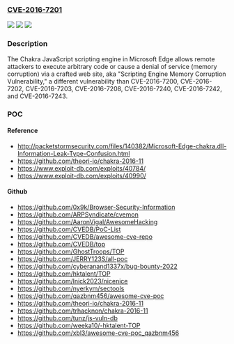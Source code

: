 ### [CVE-2016-7201](https://cve.mitre.org/cgi-bin/cvename.cgi?name=CVE-2016-7201)
![](https://img.shields.io/static/v1?label=Product&message=n%2Fa&color=blue)
![](https://img.shields.io/static/v1?label=Version&message=n%2Fa&color=blue)
![](https://img.shields.io/static/v1?label=Vulnerability&message=n%2Fa&color=brighgreen)

### Description

The Chakra JavaScript scripting engine in Microsoft Edge allows remote attackers to execute arbitrary code or cause a denial of service (memory corruption) via a crafted web site, aka "Scripting Engine Memory Corruption Vulnerability," a different vulnerability than CVE-2016-7200, CVE-2016-7202, CVE-2016-7203, CVE-2016-7208, CVE-2016-7240, CVE-2016-7242, and CVE-2016-7243.

### POC

#### Reference
- http://packetstormsecurity.com/files/140382/Microsoft-Edge-chakra.dll-Information-Leak-Type-Confusion.html
- https://github.com/theori-io/chakra-2016-11
- https://www.exploit-db.com/exploits/40784/
- https://www.exploit-db.com/exploits/40990/

#### Github
- https://github.com/0x9k/Browser-Security-Information
- https://github.com/ARPSyndicate/cvemon
- https://github.com/AaronVigal/AwesomeHacking
- https://github.com/CVEDB/PoC-List
- https://github.com/CVEDB/awesome-cve-repo
- https://github.com/CVEDB/top
- https://github.com/GhostTroops/TOP
- https://github.com/JERRY123S/all-poc
- https://github.com/cyberanand1337x/bug-bounty-2022
- https://github.com/hktalent/TOP
- https://github.com/lnick2023/nicenice
- https://github.com/nyerkym/sectools
- https://github.com/qazbnm456/awesome-cve-poc
- https://github.com/theori-io/chakra-2016-11
- https://github.com/trhacknon/chakra-2016-11
- https://github.com/tunz/js-vuln-db
- https://github.com/weeka10/-hktalent-TOP
- https://github.com/xbl3/awesome-cve-poc_qazbnm456

